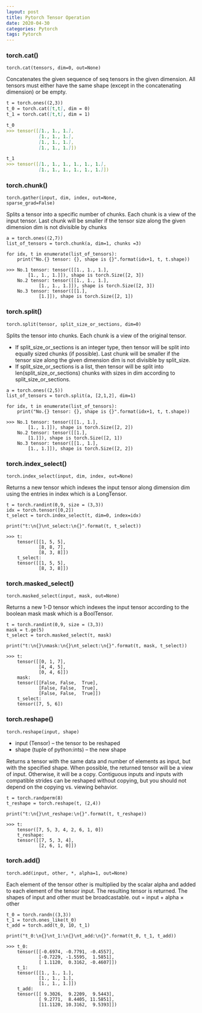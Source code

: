 ```yaml
---
layout: post
title: Pytorch Tensor Operation
date: 2020-04-30
categories: Pytorch
tags: Pytorch
---
```


### torch.cat() 
<code>torch.cat(tensors, dim=0, out=None)</code>

Concatenates the given sequence of seq tensors in the given dimension. All tensors must either have the same shape (except in the concatenating dimension) or be empty.


```markdown
t = torch.ones((2,3))
t_0 = torch.cat([t,t], dim = 0)
t_1 = torch.cat([t,t], dim = 1)

t_0
>>> tensor([[1., 1., 1.],
            [1., 1., 1.],
            [1., 1., 1.],
            [1., 1., 1.]])

t_1
>>> tensor([[1., 1., 1., 1., 1., 1.],
            [1., 1., 1., 1., 1., 1.]])
```


### torch.chunk()
<code>torch.gather(input, dim, index, out=None, sparse_grad=False)</code>

Splits a tensor into a specific number of chunks. Each chunk is a view of the input tensor.
Last chunk will be smaller if the tensor size along the given dimension dim is not divisible by chunks


```
a = torch.ones((2,7))
list_of_tensors = torch.chunk(a, dim=1, chunks =3)

for idx, t in enumerate(list_of_tensors):
    print("No.{} tensor: {}, shape is {}".format(idx+1, t, t.shape))

>>> No.1 tensor: tensor([[1., 1., 1.],
        [1., 1., 1.]]), shape is torch.Size([2, 3])
    No.2 tensor: tensor([[1., 1., 1.],
            [1., 1., 1.]]), shape is torch.Size([2, 3])
    No.3 tensor: tensor([[1.],
            [1.]]), shape is torch.Size([2, 1])
```
### torch.split()
<code>torch.split(tensor, split_size_or_sections, dim=0)</code>

Splits the tensor into chunks. Each chunk is a view of the original tensor.
* If split_size_or_sections is an integer type, then tensor will be split into equally sized chunks (if possible). Last chunk will be smaller if the tensor size along the given dimension dim is not divisible by split_size.
* If split_size_or_sections is a list, then tensor will be split into len(split_size_or_sections) chunks with sizes in dim according to split_size_or_sections.

```
a = torch.ones((2,5))
list_of_tensors = torch.split(a, [2,1,2], dim=1)
​
for idx, t in enumerate(list_of_tensors):
    print("No.{} tensor: {}, shape is {}".format(idx+1, t, t.shape))

>>> No.1 tensor: tensor([[1., 1.],
        [1., 1.]]), shape is torch.Size([2, 2])
    No.2 tensor: tensor([[1.],
        [1.]]), shape is torch.Size([2, 1])
    No.3 tensor: tensor([[1., 1.],
        [1., 1.]]), shape is torch.Size([2, 2])
```

### torch.index_select()
<code>torch.index_select(input, dim, index, out=None)</code>

Returns a new tensor which indexes the input tensor along dimension dim using the entries in index which is a LongTensor.
```
t = torch.randint(0,9, size = (3,3))
idx = torch.tensor([0,2])
t_select = torch.index_select(t, dim=0, index=idx)

print("t:\n{}\nt_select:\n{}".format(t, t_select))

>>> t:
    tensor([[1, 5, 5],
            [8, 8, 7],
            [8, 3, 8]])
    t_select:
    tensor([[1, 5, 5],
            [8, 3, 8]])
```

### torch.masked_select()
<code>torch.masked_select(input, mask, out=None)</code>

Returns a new 1-D tensor which indexes the input tensor according to the boolean mask mask which is a BoolTensor.
```
t = torch.randint(0,9, size = (3,3))
mask = t.ge(5)
t_select = torch.masked_select(t, mask)

print("t:\n{}\nmask:\n{}\nt_select:\n{}".format(t, mask, t_select))

>>> t:
    tensor([[0, 1, 7],
            [4, 4, 5],
            [0, 4, 6]])
    mask:
    tensor([[False, False,  True],
            [False, False,  True],
            [False, False,  True]])
    t_select:
    tensor([7, 5, 6])
```

### torch.reshape()
<code>torch.reshape(input, shape)</code>
* input (Tensor) – the tensor to be reshaped
* shape (tuple of python:ints) – the new shape

Returns a tensor with the same data and number of elements as input, but with the specified shape. When possible, the returned tensor will be a view of input. Otherwise, it will be a copy. Contiguous inputs and inputs with compatible strides can be reshaped without copying, but you should not depend on the copying vs. viewing behavior.
```
t = torch.randperm(8)
t_reshape = torch.reshape(t, (2,4))

print("t:\n{}\nt_reshape:\n{}".format(t, t_reshape))

>>> t:
    tensor([7, 5, 3, 4, 2, 6, 1, 0])
    t_reshape:
    tensor([[7, 5, 3, 4],
            [2, 6, 1, 0]])
```

### torch.add()
<code>torch.add(input, other, *, alpha=1, out=None)</code>

Each element of the tensor other is multiplied by the scalar alpha and added to each element of the tensor input. The resulting tensor is returned.
The shapes of input and other must be broadcastable.
out = input + alpha × other
```
t_0 = torch.randn((3,3))
t_1 = torch.ones_like(t_0)
t_add = torch.add(t_0, 10, t_1)

print("t_0:\n{}\nt_1:\n{}\nt_add:\n{}".format(t_0, t_1, t_add))

>>> t_0:
    tensor([[-0.6974, -0.7791, -0.4557],
            [-0.7229, -1.5595,  1.5851],
            [ 1.1120,  0.3162, -0.4607]])
    t_1:
    tensor([[1., 1., 1.],
            [1., 1., 1.],
            [1., 1., 1.]])
    t_add:
    tensor([[ 9.3026,  9.2209,  9.5443],
            [ 9.2771,  8.4405, 11.5851],
            [11.1120, 10.3162,  9.5393]])
```

